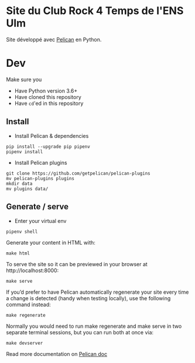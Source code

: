 # Site du Club Rock 4 Temps de l'ENS Ulm

Site développé avec [Pelican](http://getpelican.com/') en Python.


# Dev

Make sure you
* Have Python version 3.6+
* Have cloned this repository
* Have `cd`'ed in this repository

## Install 

* Install Pelican & dependencies

```
pip install --upgrade pip pipenv
pipenv install
```

* Install Pelican plugins

```
git clone https://github.com/getpelican/pelican-plugins
mv pelican-plugins plugins
mkdir data
mv plugins data/ 
```

## Generate / serve

* Enter your virtual env

`pipenv shell`

Generate your content in HTML with:

`make html`

To serve the site so it can be previewed in your browser at http://localhost:8000:

`make serve`

If you’d prefer to have Pelican automatically regenerate your site every time a change is detected (handy when testing locally), use the following command instead:

`make regenerate`

Normally you would need to run make regenerate and make serve in two separate terminal sessions, but you can run both at once via:

`make devserver`

Read more documentation on [Pelican doc](https://docs.getpelican.com/en/3.1.1/getting_started.html)

